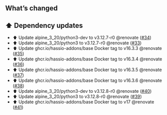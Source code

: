 ## What’s changed

## ⬆️ Dependency updates

- ⬆️ Update alpine_3_20/python3-dev to v3.12.7-r0 @renovate ([#34](https://github.com/hassio-addons/addon-bazarr/pull/34))
- ⬆️ Update alpine_3_20/python3 to v3.12.7-r0 @renovate ([#33](https://github.com/hassio-addons/addon-bazarr/pull/33))
- ⬆️ Update ghcr.io/hassio-addons/base Docker tag to v16.3.3 @renovate ([#35](https://github.com/hassio-addons/addon-bazarr/pull/35))
- ⬆️ Update ghcr.io/hassio-addons/base Docker tag to v16.3.4 @renovate ([#36](https://github.com/hassio-addons/addon-bazarr/pull/36))
- ⬆️ Update ghcr.io/hassio-addons/base Docker tag to v16.3.5 @renovate ([#37](https://github.com/hassio-addons/addon-bazarr/pull/37))
- ⬆️ Update ghcr.io/hassio-addons/base Docker tag to v16.3.6 @renovate ([#38](https://github.com/hassio-addons/addon-bazarr/pull/38))
- ⬆️ Update alpine_3_20/python3-dev to v3.12.8-r0 @renovate ([#40](https://github.com/hassio-addons/addon-bazarr/pull/40))
- ⬆️ Update alpine_3_20/python3 to v3.12.8-r0 @renovate ([#39](https://github.com/hassio-addons/addon-bazarr/pull/39))
- ⬆️ Update ghcr.io/hassio-addons/base Docker tag to v17 @renovate ([#41](https://github.com/hassio-addons/addon-bazarr/pull/41))
